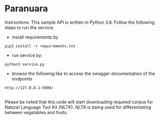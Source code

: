 # Paranuara
Instructions:
This sample API is written in Python 3.6. Follow the following steps to run the service:
- install requirements by
 ```shell script
pip3 install -r requirements.txt
```
- run service by:
```shell script
python3 service.py
```
- browse the following like to access the swagger documentation of the endpoints
```html
http://127.0.0.1:5000/
```

## 
Please be noted that this code will start downloading required corpus for Natural Language Tool Kit (NLTK). NLTK is being used for differentiating between vegetables and fruits. 